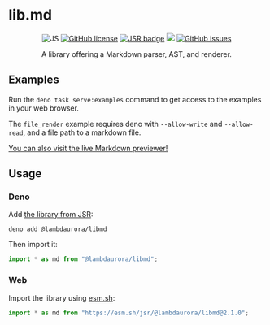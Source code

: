 # lib.md

<p align="center">
	<img src="https://img.shields.io/badge/language-JS-9B599A.svg?style=flat-square" alt="JS" />
	<a href="https://raw.githubusercontent.com/LambdAurora/lib.md/main/LICENSE"><img src="https://img.shields.io/badge/license-MPL%202.0-blue.svg?style=flat-square" alt="GitHub license" /></a>
	<a href="https://jsr.io/@lambdaurora/libmd"><img src="https://jsr.io/badges/@lambdaurora/libmd?style=flat-square" alt="JSR badge" /></a>
	<img src="https://shields.io/github/v/tag/LambdAurora/lib.md?sort=semver&style=flat-square" />
	<a href="https://github.com/LambdAurora/lib.md/issues/"><img src="https://img.shields.io/github/issues/LambdAurora/lib.md.svg?style=flat-square" alt="GitHub issues" /></a>
</p>

<p align="center">
	A library offering a Markdown parser, AST, and renderer.
</p>

## Examples

Run the `deno task serve:examples` command to get access to the examples in your web browser.

The `file_render` example requires deno with `--allow-write` and `--allow-read`, and a file path to a markdown file.

[You can also visit the live Markdown previewer!](https://lambdaurora.dev/lib.md/examples/previewer)

## Usage

### Deno

Add [the library from JSR](https://jsr.io/@lambdaurora/libmd):

```shell
deno add @lambdaurora/libmd
```

Then import it:

```typescript
import * as md from "@lambdaurora/libmd";
```

### Web

Import the library using [esm.sh](https://esm.sh):

```javascript
import * as md from "https://esm.sh/jsr/@lambdaurora/libmd@2.1.0";
```
